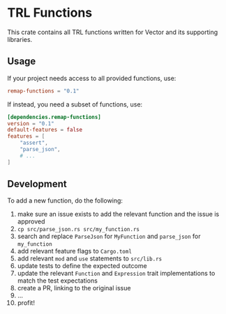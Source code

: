 # TRL Functions

This crate contains all TRL functions written for Vector and its supporting
libraries.

## Usage

If your project needs access to all provided functions, use:

```toml
remap-functions = "0.1"
```

If instead, you need a subset of functions, use:

```toml
[dependencies.remap-functions]
version = "0.1"
default-features = false
features = [
    "assert",
    "parse_json",
    # ...
]
```

## Development

To add a new function, do the following:

1. make sure an issue exists to add the relevant function and the issue is
   approved
2. `cp src/parse_json.rs src/my_function.rs`
3. search and replace `ParseJson` for `MyFunction` and `parse_json` for
   `my_function`
4. add relevant feature flags to `Cargo.toml`
5. add relevant `mod` and `use` statements to `src/lib.rs`
6. update tests to define the expected outcome
7. update the relevant `Function` and `Expression` trait implementations to
   match the test expectations
8. create a PR, linking to the original issue
9. ...
10. profit!

